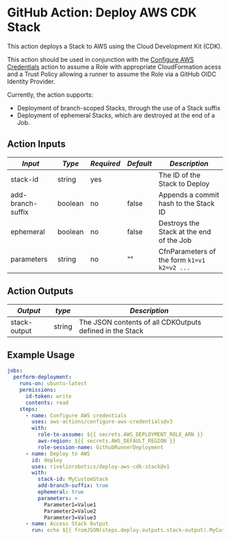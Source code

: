 # GitHub Action: Deploy AWS CDK Stack

This action deploys a Stack to AWS using the Cloud Development Kit (CDK).

This action should be used in conjunction with the [Configure AWS Credentials](https://github.com/aws-actions/configure-aws-credentials) action to assume
a Role with appropriate CloudFormation acess and a Trust Policy allowing a runner to assume the Role via a GitHub OIDC Identity Provider.

Currently, the action supports:

- Deployment of branch-scoped Stacks, through the use of a Stack suffix
- Deployment of ephemeral Stacks, which are destroyed at the end of a Job.

## Action Inputs

| *Input*           | *Type*  | *Required* | *Default* | *Description*                               |
|-------------------|---------|------------|-----------|---------------------------------------------|
| stack-id          | string  | yes        |           | The ID of the Stack to Deploy               |
| add-branch-suffix | boolean | no         | false     | Appends a commit hash to the Stack ID       |
| ephemeral         | boolean | no         | false     | Destroys the Stack at the end of the Job    |
| parameters        | string  | no         | ""        | CfnParameters of the form `k1=v1 k2=v2 ...` |

## Action Outputs

| *Output*     | *type* | *Description*                                            |
|--------------|--------|----------------------------------------------------------|
| stack-output | string | The JSON contents of all CDKOutputs defined in the Stack |

## Example Usage

```yaml
jobs:
  perform-deployment:
    runs-on: ubuntu-latest
    permissions:
      id-token: write
      contents: read
    steps:
      - name: Configure AWS credentials
        uses: aws-actions/configure-aws-credentials@v3
        with:
          role-to-assume: ${{ secrets.AWS_DEPLOYMENT_ROLE_ARN }}
          aws-region: ${{ secrets.AWS_DEFAULT_REGION }}
          role-session-name: GithubRunnerDeployment
      - name: Deploy to AWS
        id: deploy
        uses: rivelinrobotics/deploy-aws-cdk-stack@v1
        with:
          stack-id: MyCustomStack
          add-branch-suffix: true
          ephemeral: true
          parameters: >
            Parameter1=Value1
            Parameter2=Value2
            Parameter3=Value3
      - name: Access Stack Output
        run: echo ${{ fromJSON(steps.deploy.outputs.stack-output).MyCustomValue }}
```
